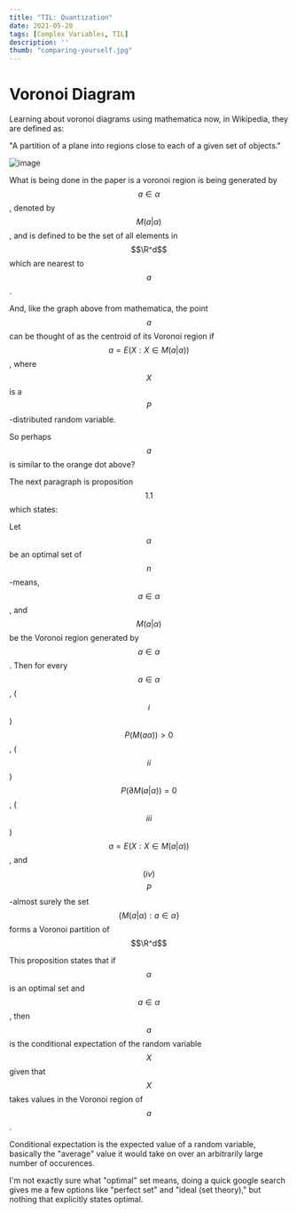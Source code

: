 ```yaml
---
title: "TIL: Quantization"
date: 2021-05-20
tags: [Complex Variables, TIL]
description: ''
thumb: "comparing-yourself.jpg"
---
```


# Voronoi Diagram

Learning about voronoi diagrams using mathematica now, in Wikipedia, they are defined as:

"A partition of a plane into regions close to each of a given set of objects."

![image](https://user-images.githubusercontent.com/6586811/118995068-78300c80-b94c-11eb-85f8-03bf50107cc4.png)

What is being done in the paper is a voronoi region is being generated by $$a\in\alpha$$, denoted by $$M(a|\alpha)$$, and is defined to be the set of all elements in $$\R^d$$ which are nearest to $$a$$.

And, like the graph above from mathematica, the point $$a$$ can be thought of as the centroid of its Voronoi region if $$a=E(X:X\in M(a|\alpha))$$, where $$X$$ is a $$P$$-distributed random variable.

So perhaps $$a$$ is similar to the orange dot above?

The next paragraph is proposition $$1.1$$ which states:

Let $$\alpha$$ be an optimal set of $$n$$-means, $$a\in\alpha$$, and $$M(a|\alpha)$$ be the Voronoi region generated by $$a\in\alpha$$. Then for every $$a\in\alpha$$, ($$i$$) $$P(M(a\alpha))>0$$, ($$ii$$) $$P(\partial M(a|\alpha))=0$$, ($$iii$$) $$a=E(X:X\in M(a|\alpha))$$, and $$(iv)$$ $$P$$-almost surely the set $$\{M(a|\alpha):a\in\alpha\}$$ forms a Voronoi partition of $$\R^d$$

This proposition states that if $$\alpha$$ is an optimal set and $$a\in\alpha$$, then $$a$$ is the conditional expectation of the random variable $$X$$ given that $$X$$ takes values in the Voronoi region of $$a$$.

Conditional expectation is the expected value of a random variable, basically the "average" value it would take on over an arbitrarily large number of occurences.

I'm not exactly sure what "optimal" set means, doing a quick google search gives me a few options like "perfect set" and "ideal (set theory)," but nothing that explicitly states optimal.
